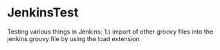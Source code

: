 # JenkinsTest
Testing various things in Jenkins:
1.) import of other groovy files into the jenkins.groovy file by using the load extension
